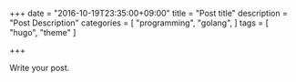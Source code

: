 +++
date = "2016-10-19T23:35:00+09:00"
title = "Post title"
description = "Post Description"
categories = [
    "programming",
    "golang",
]
tags = [
    "hugo",
    "theme"
]

+++

Write your post.